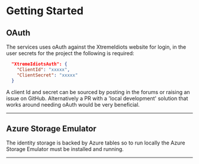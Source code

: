 # Getting Started

## OAuth

The services uses oAuth against the XtremeIdiots website for login, in the user secrets for the project the following is required:

```json
  "XtremeIdiotsAuth": {
    "ClientId": "xxxxx",
    "ClientSecret": "xxxxx"
  }
```

A client Id and secret can be sourced by posting in the forums or raising an issue on GitHub. Alternatively a PR with a 'local development' solution that works around needing oAuth would be very beneficial.

---

## Azure Storage Emulator

The identity storage is backed by Azure tables so to run locally the Azure Storage Emulator must be installed and running.

---
